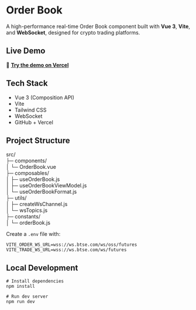# Order Book

A high-performance real-time Order Book component built with **Vue 3**, **Vite**, and **WebSocket**, designed for crypto trading platforms.

## Live Demo

🔗 [**Try the demo on Vercel**](https://order-book-vue-ws-demo.vercel.app/)

## Tech Stack

- Vue 3 (Composition API)
- Vite
- Tailwind CSS
- WebSocket
- GitHub + Vercel

## Project Structure

src/  
├─ components/  
│ └─ OrderBook.vue  
├─ composables/  
│ ├─ useOrderBook.js  
│ ├─ useOrderBookViewModel.js  
│ └─ useOrderBookFormat.js  
├─ utils/  
│ ├─ createWsChannel.js  
│ └─ wsTopics.js  
├─ constants/  
│ └─ orderBook.js

Create a `.env` file with:

```
VITE_ORDER_WS_URL=wss://ws.btse.com/ws/oss/futures
VITE_TRADE_WS_URL=wss://ws.btse.com/ws/futures
```

## Local Development

```
# Install dependencies
npm install

# Run dev server
npm run dev
```

